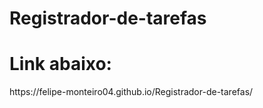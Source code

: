 # Registrador-de-tarefas
<h1>Link abaixo:</h1>
<p>https://felipe-monteiro04.github.io/Registrador-de-tarefas/</p>
